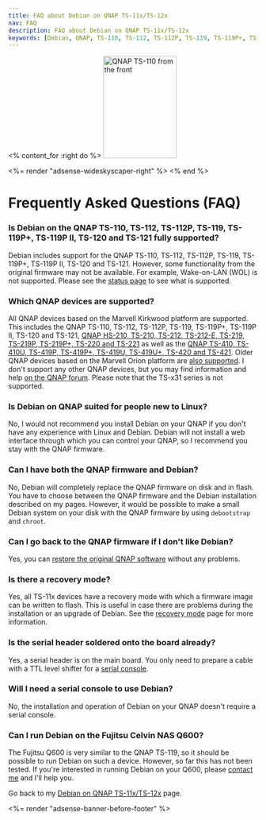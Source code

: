 ```yaml
---
title: FAQ about Debian on QNAP TS-11x/TS-12x
nav: FAQ
description: FAQ about Debian on QNAP TS-11x/TS-12x
keywords: [Debian, QNAP, TS-110, TS-112, TS-112P, TS-119, TS-119P+, TS-120, TS-121, FAQ, frequently asked questions, help, troubleshooting]
---
```


<% content_for :right do %>
<img src = "../images/r_qnap_ts110.jpg" class="border" alt="QNAP TS-110 from the front" width="148" height="206" />

<%= render "adsense-wideskyscaper-right" %>
<% end %>

<h1>Frequently Asked Questions (FAQ)</h1>

<h3>Is Debian on the QNAP TS-110, TS-112, TS-112P, TS-119, TS-119P+, TS-119P II, TS-120 and TS-121 fully supported?</h3>

Debian includes support for the QNAP TS-110, TS-112, TS-112P, TS-119, TS-119P+,
TS-119P II, TS-120 and TS-121.  However, some functionality from the
original firmware may not be available.  For example, Wake-on-LAN (WOL) is
not supported.  Please see the <a href = "../status/">status page</a> to
see what is supported.

<h3>Which QNAP devices are supported?</h3>

All QNAP devices based on the Marvell Kirkwood platform are supported.
This includes the QNAP TS-110, TS-112, TS-112P, TS-119, TS-119P+, TS-119P II, TS-120 and TS-121, <a
href = "../../ts-219/">QNAP HS-210, TS-210, TS-212, TS-212-E, TS-219, TS-219P, TS-219P+, TS-220 and TS-221</a>
as well as the <a href = "../../ts-41x/">QNAP TS-410, TS-410U, TS-419P,
TS-419P+, TS-419U, TS-419U+, TS-420 and TS-421</a>.  Older QNAP devices based on the
Marvell Orion platform are <a href = "/debian/orion/qnap/">also
supported</a>.  I don't support any other QNAP devices, but you may find
information and help <a href =
"http://forum.qnap.com/viewforum.php?f=147">on the QNAP forum</a>.  Please
note that the TS-x31 series is not supported.

<h3>Is Debian on QNAP suited for people new to Linux?</h3>

No, I would not recommend you install Debian on your QNAP if you don't have
any experience with Linux and Debian.  Debian will not install a web
interface through which you can control your QNAP, so I recommend you stay
with the QNAP firmware.

<h3>Can I have both the QNAP firmware and Debian?</h3>

No, Debian will completely replace the QNAP firmware on disk and in flash.
You have to choose between the QNAP firmware and the Debian installation
described on my pages.  However, it would be possible to make a small
Debian system on your disk with the QNAP firmware by using `debootstrap`
and `chroot`.

<h3>Can I go back to the QNAP firmware if I don't like Debian?</h3>

Yes, you can <a href = "../deinstall/">restore the original QNAP
software</a> without any problems.

<h3>Is there a recovery mode?</h3>

Yes, all TS-11x devices have a recovery mode with which a firmware image
can be written to flash.  This is useful in case there are problems during
the installation or an upgrade of Debian.  See the <a href =
"../recovery/">recovery mode</a> page for more information.

<h3>Is the serial header soldered onto the board already?</h3>

Yes, a serial header is on the main board.  You only need to prepare a
cable with a TTL level shifter for a <a href = "../serial/">serial
console</a>.

<h3>Will I need a serial console to use Debian?</h3>

No, the installation and operation of Debian on your QNAP doesn't require a
serial console.

<h3>Can I run Debian on the Fujitsu Celvin NAS Q600?</h3>

The Fujitsu Q600 is very similar to the QNAP TS-119, so it should be
possible to run Debian on such a device.  However, so far this has not
been tested.  If you're interested in running Debian on your Q600,
please <a href = "/contact/">contact me</a> and I'll help you.

Go back to my <a href = "..">Debian on QNAP TS-11x/TS-12x</a> page.

<div class="bbf">
<%= render "adsense-banner-before-footer" %>
</div>

